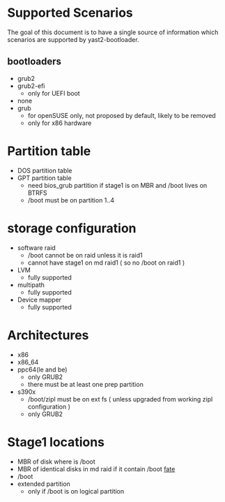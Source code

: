 # Supported Scenarios

The goal of this document is to have a single source of information  which scenarios are supported by yast2-bootloader.

## bootloaders

* grub2
* grub2-efi
  * only for UEFI boot
* none
* grub
  * for openSUSE only, not proposed by default, likely to be removed
  * only for x86 hardware

# Partition table

* DOS partition table
* GPT partition table
  * need bios_grub partition if stage1 is on MBR and /boot lives on BTRFS
  * /boot must be on partition 1..4

# storage configuration

* software raid
  * /boot cannot be on raid unless it is raid1
  * cannot have stage1 on md raid1 ( so no /boot on raid1 )
* LVM
  * fully supported
* multipath
  * fully supported
* Device mapper
  * fully supported

# Architectures

* x86
* x86_64
* ppc64(le and be)
  * only GRUB2
  * there must be at least one prep partition
* s390x
  * /boot/zipl must be on ext fs ( unless upgraded from working zipl configuration )
  * only GRUB2

# Stage1 locations

* MBR of disk where is /boot
* MBR of identical disks in md raid if it contain /boot [fate](https://fate.novell.com/316983)
* /boot
* extended partition
  * only if /boot is on logical partition
